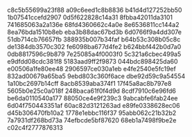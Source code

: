 c8c5b55699a23f88
a09c6eed1c8b8836
b41d4d127252bb50
1b07541ccefd2907
0d5f622828c14a31
8fbba42011da3101
741685063a2a136e
68fd4360662c4a0e
8e6536811cc144a2
8ea76bda1510b8eb
eba3b88dac67bd3b
6d0766f9a4dd307e
51db714cb76657fb
388935b007b34faf
b64b53c308b05c8c
de1384db3570c302
fe6098ba677d4fe2
b624bbf442b0d7a0
0db8817596c9b879
7e25085a4f0003f0
5c321a6cbec499a5
e9dfdd08cdc381f8
5183aad9ff2f9873
044bdc898425da60
e00506a1fe80ee48
2906597ce030a1eb
e4fe2540e5fc19ef
832ad00679a65ba5
9ebd803c360f6ace
dbe92d59c9a54554
1a10bc2697b14cff
8acb8539aba374f1
17f45a8ac8b797e8
5605b0e25c0a018f
248baca61f0f4d9d
8cdf7910c6e96fd6
be6da0110540a177
88050ce4e9f239c3
9abcabfe6fab24ee
6d04f750443351af
60ac82d3121263ad
e89fe0338628ec06
d45b306470fb10a2
1778e1ebbc116f37
95abb062c21b32b2
7a7931df268bd73a
74efbcde5bf87620
68eb1a7498f9be2e
c02c4f2777876313
